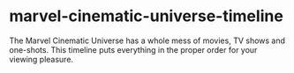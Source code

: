 # marvel-cinematic-universe-timeline
The Marvel Cinematic Universe has a whole mess of movies, TV shows and one-shots. This timeline puts everything in the proper order for your viewing pleasure.
